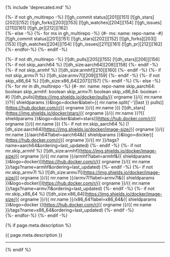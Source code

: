{% include 'deprecated.md' %}
<!--
[:material-github:][151]
[:fontawesome-brands-docker:][155]
-->
{%- if not gh_multirepo -%}
[![gh_commit status][201]][151]
[![gh_stars][202]][152]
[![gh_forks][203]][153]
[![gh_watches][204]][154]
[![gh_issues][211]][161]
[![gh_pr][212]][162]
<br/>
{%- else -%}
{%-   for ms in gh_multirepo -%}
{#-     ms:
          name: repo-name       -#}
[![gh_commit status][201]][151]
[![gh_stars][202]][152]
[![gh_forks][203]][153]
[![gh_watches][204]][154]
[![gh_issues][211]][161]
[![gh_pr][212]][162]
<br/>
{%-   endfor-%}
{%- endif -%}

{%- if not dh_multirepo -%}
[![dh_pulls][205]][155]
[![dh_stars][206]][156]
{%-   if not skip_aarch64 %}
[![dh_size:aarch64][208]][158]
{%-   endif -%}
{%-   if not skip_armhf %}
[![dh_size:armhf][210]][160]
{%-   endif -%}
{%-   if not skip_armv7l %}
[![dh_size:armv7l][209]][159]
{%-   endif -%}
{%-   if not skip_x86_64 %}
[![dh_size:x86_64][207]][157]
{%-   endif -%}
{%- else -%}
{%-   for mr in dh_multirepo -%}
{#-     mr:
          name: repo-name
          skip_aarch64: boolean
          skip_armhf: boolean
          skip_armv7l: boolean
          skip_x86_64: boolean  -#}
[![dh_pulls](https://img.shields.io/docker/pulls/{{ orgname }}/{{ mr.name }}?{{ shieldparams }}&logo=docker&label={{ mr.name.split('-')|last }} pulls)](https://hub.docker.com/r/{{ orgname }}/{{ mr.name }})
[![dh_stars](https://img.shields.io/docker/stars/{{ orgname }}/{{ mr.name }}?{{ shieldparams }}&logo=docker&label=stars)](https://hub.docker.com/r/{{ orgname }}/{{ mr.name }})
{%-     if not mr.skip_aarch64 %}
[![dh_size:aarch64](https://img.shields.io/docker/image-size/{{ orgname }}/{{ mr.name }}/aarch64?label=aarch64&{{ shieldparams }}&logo=docker)](https://hub.docker.com/r/{{ orgname }}/{{ mr }}/tags?name=aarch64&ordering=last_updated)
{%-     endif -%}
{%-     if not mr.skip_armhf %}
[![dh_size:armhf](https://img.shields.io/docker/image-size/{{ orgname }}/{{ mr.name }}/armhf?label=armhf&{{ shieldparams }}&logo=docker)](https://hub.docker.com/r/{{ orgname }}/{{ mr.name }}/tags?name=armhf&ordering=last_updated)
{%-     endif -%}
{%-     if not mr.skip_armv7l %}
[![dh_size:armv7l](https://img.shields.io/docker/image-size/{{ orgname }}/{{ mr.name }}/armv7l?label=armv7l&{{ shieldparams }}&logo=docker)](https://hub.docker.com/r/{{ orgname }}/{{ mr.name }}/tags?name=armv7l&ordering=last_updated)
{%-     endif -%}
{%-     if not mr.skip_x86_64 %}
[![dh_size:x86_64](https://img.shields.io/docker/image-size/{{ orgname }}/{{ mr.name }}/x86_64?label=x86_64&{{ shieldparams }}&logo=docker )](https://hub.docker.com/r/{{ orgname }}/{{ mr.name }}/tags?name=x86_64&ordering=last_updated)
{%-     endif -%}
<br/>
{%-   endfor-%}
{%- endif -%}

{% if page.meta.description %}

{{ page.meta.description }}

---
{% endif %}
